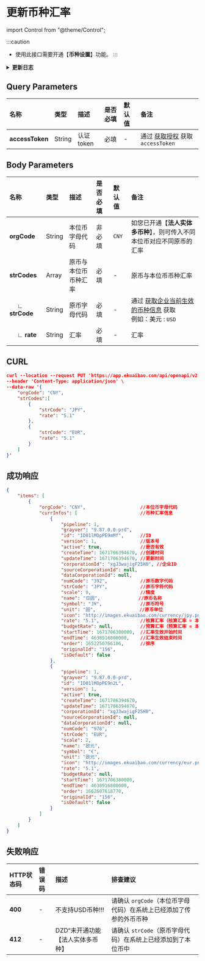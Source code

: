 # 更新币种汇率

import Control from "@theme/Control";

<Control
method="PUT"
url="/api/openapi/v2.1/currency/currencyRate"
/>

:::caution
- 使用此接口需要开通【**币种设置**】功能。
:::

<details>
  <summary><b>更新日志</b></summary>
  <div>

- [**2.0.1**](/updateLog/update-log#201)
  - 🐞 新增了接口并发控制，修复并发调用时导致的主键重复问题。
- [**1.12.0**](/updateLog/update-log#1120)
  - 🚀 接口升级 `v2.1` 版本，更新了接口路径并支持了可更新不同本位币对应不同原币的汇率（需开通【**法人实体多币种**】）。

</div>
</details>

## Query Parameters

| 名称 | 类型 | 描述 | 是否必填 | 默认值 | 备注 |
| :--- | :--- | :--- | :--- |:--- | :--- |
| **accessToken** | String | 认证token | 必填 | - | 通过 [获取授权](/docs/open-api/getting-started/auth) 获取 `accessToken` |

## Body Parameters

| 名称 | 类型 | 描述 | 是否必填 | 默认值 | 备注 |
| :--- | :--- | :--- | :--- |:--- | :--- |
| **orgCode** | String | 本位币字母代码 | 非必填 | `CNY` | 如您已开通【**法人实体多币种**】，则可传入不同本位币对应不同原币的汇率 |
| **strCodes** | Array | 原币与本位币币种汇率   | 必填 | - | 原币与本位币币种汇率 |
| **&emsp; ∟ strCode** | String | 原币字母代码 | 必填 | - | 通过 [获取企业当前生效的币种信息](/docs/open-api/currency/get-currency) 获取<br/>例如：美元 : `USD`  |
| **&emsp; ∟ rate**    | String | 汇率        | 必填 | - | 汇率 |

## CURL
```json
curl --location --request PUT 'https://app.ekuaibao.com/api/openapi/v2.1/currency/currencyRate?accessToken=ID01lMOs4FUjYr:xgJ3wajigF25H0' \
--header 'Content-Type: application/json' \
--data-raw '{
    "orgCode": "CNY",
    "strCodes":[
        {
            "strCode": "JPY",
            "rate": "5.1"
        },
        {
            "strCode": "EUR",
            "rate": "5.1"
        }
    ]
}'
```

## 成功响应
```json
{
    "items": [
        {
            "orgCode": "CNY",                    //本位币字母代码
            "currInfos": [                       //币种汇率信息
                {
                    "pipeline": 1,
                    "grayver": "9.87.0.0-prd",
                    "id": "ID01lMOpPE9mMf",      //ID 
                    "version": 1,                //版本号
                    "active": true,              //是否有效
                    "createTime": 1671706394670, //创建时间
                    "updateTime": 1671706394670, //更新时间
                    "corporationId": "xgJ3wajigF25H0", //企业ID
                    "sourceCorporationId": null,
                    "dataCorporationId": null,
                    "numCode": "392",            //原币数字代码
                    "strCode": "JPY",            //原币字符代码
                    "scale": 0,                  //精度
                    "name": "日圆",              //原币名称
                    "symbol": "J¥",              //原币符号
                    "unit": "圆",                //原币单位
                    "icon": "http://images.ekuaibao.com/currency/jpy.png", //原币图标
                    "rate": "5.1",               //核算汇率（核算汇率 = 本位币：消费币种）
                    "budgetRate": null,          //预算汇率（预算汇率 = 本位币：预算币种）
                    "startTime": 1671706380000,  //汇率生效开始时间 
                    "endTime": 4638916800000,    //汇率生效结束时间
                    "order": 1652250766106,      //排序
                    "originalId": "156",
                    "isDefault": false
                },
                {
                    "pipeline": 1,
                    "grayver": "9.87.0.0-prd",
                    "id": "ID01lMOpPE9n2L",
                    "version": 1,
                    "active": true,
                    "createTime": 1671706394670,
                    "updateTime": 1671706394670,
                    "corporationId": "xgJ3wajigF25H0",
                    "sourceCorporationId": null,
                    "dataCorporationId": null,
                    "numCode": "978",
                    "strCode": "EUR",
                    "scale": 2,
                    "name": "欧元",
                    "symbol": "€",
                    "unit": "欧元",
                    "icon": "http://images.ekuaibao.com/currency/eur.png",
                    "rate": "5.1",
                    "budgetRate": null,
                    "startTime": 1671706380000,
                    "endTime": 4638916800000,
                    "order": 1662607618770,
                    "originalId": "156",
                    "isDefault": false
                }
            ]
        }
    ]
}
```

## 失败响应
| HTTP状态码 | 错误码 | 描述 | 排查建议 |
| :--- | :--- | :--- | :--- |
| **400** | - | 不支持USD币种!!! | 请确认 `orgCode`（本位币字母代码）在系统上已经添加了传参的外币币种 | 
| **412** | - | DZD“未开通功能【法人实体多币种】 | 请确认 `strCode`（原币字母代码）在系统上已经添加到了本位币中 | 